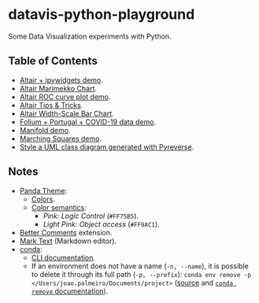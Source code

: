 # datavis-python-playground

Some Data Visualization experiments with Python.

## Table of Contents

- [Altair + ipywidgets demo](altair-plus-ipywidgets-demo).
- [Altair Marimekko Chart](altair-marimekko-chart).
- [Altair ROC curve plot demo](altair-roc-curve-demo).
- [Altair Tips & Tricks](altair-tips-and-tricks).
- [Altair Width-Scale Bar Chart](altair-width-scale-bar-chart).
- [Folium + Portugal + COVID-19 data demo](folium-portugal-covid19-demo).
- [Manifold demo](manifold-demo).
- [Marching Squares demo](marching-squares-demo).
- [Style a UML class diagram generated with Pyreverse](uml-class-diagram-pyreverse).

## Notes

- [Panda Theme](https://marketplace.visualstudio.com/items?itemName=tinkertrain.theme-panda):
  - [Colors](https://github.com/tinkertrain/panda-syntax-vscode/blob/master/themes/colors.yaml).
  - [Color semantics](https://github.com/tinkertrain/panda-syntax-vscode/blob/master/Color%20Semantics.md):
    - _Pink: Logic Control_ (`#FF75B5`).
    - _Light Pink: Object access_ (`#FF9AC1`).
- [Better Comments](https://marketplace.visualstudio.com/items?itemName=aaron-bond.better-comments) extension.
- [Mark Text](https://github.com/marktext/marktext) (Markdown editor).
- [conda](https://github.com/conda/conda):
  - [CLI documentation](https://conda.io/projects/conda/en/latest/commands.html).
  - If an environment does not have a name (`-n, --name`), it is possible to delete it through its full path (`-p, --prefix`): `conda env remove -p </Users/joao.palmeiro/Documents/project>` ([source](https://stackoverflow.com/a/56780333) and [`conda remove` documentation](https://conda.io/projects/conda/en/latest/commands/remove.html)).
